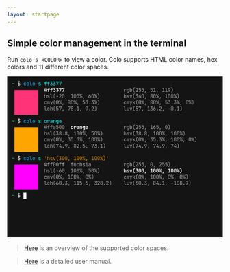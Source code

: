 ```yaml
---
layout: startpage
---
```


## Simple color management in the terminal

Run `colo s <COLOR>` to view a color. Colo supports HTML color names, hex colors and 11 different color spaces.

![example](/assets/main_example.png)

> [Here](./color_spaces) is an overview of the supported color spaces.

> [Here](https://github.com/Aloso/colo/blob/main/README.md) is a detailed user manual.
